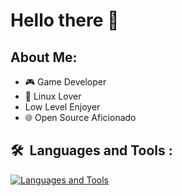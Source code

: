 # Hello there 👋

## About Me:
- 🎮 Game Developer
- 🐧 Linux Lover
- Low Level Enjoyer
- 🌐 Open Source Aficionado

## 🛠 &nbsp;Languages and Tools :
[![Languages and Tools](https://skillicons.dev/icons?i=go,rust,c,cpp,ts,js,ruby,godot,php,symfony,lua,linux,docker,azure,neovim,vim)](https://skillicons.dev)
